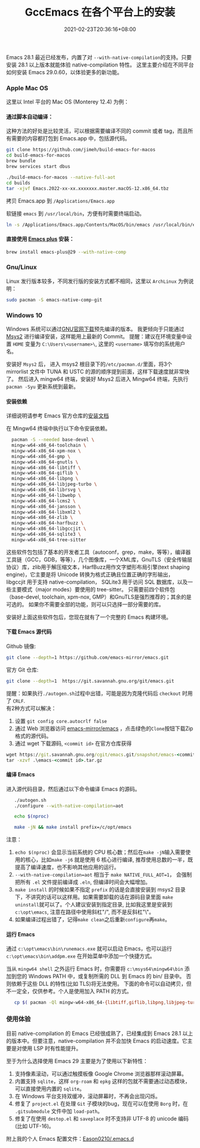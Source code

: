 ﻿---
layout: post
title: GccEmacs 在各个平台上的安装
date: 2021-02-23T20:36:16+08:00
tags: [Emacs, GccEmacs, Native-comp]
categories: [Develop Tools]
---
 Emacs 28.1 最近已经发布，内置了对 `--with-native-compilation`的支持。只要安装 28.1 以上版本就能体验 native-compilation 特性。
 这里主要介绍在不同平台如何安装 Emacs 29.0.60，以体验更多的新功能。

### Apple Mac OS
这里以 Intel 平台的 Mac OS (Monterey 12.4) 为例：

#### 通过脚本自动编译：
这种方法的好处是比较灵活，可以根据需要编译不同的 commit 或者 tag，而且所有需要的内容都打包到 Emacs.app 中，包括源代码。
```bash
git clone https://github.com/jimeh/build-emacs-for-macos
cd build-emacs-for-macos
brew bundle
brew services start dbus

./build-emacs-for-macos --native-full-aot
cd builds
tar -xjvf Emacs.2022-xx-xx.xxxxxxx.master.macOS-12.x86_64.tbz
```
拷贝 Emacs.app 到 `/Applications/Emacs.app`

软链接 `emacs` 到 `/usr/local/bin`，方便有时需要终端启动。
```bash
ln -s /Applications/Emacs.app/Contents/MacOS/bin/emacs /usr/local/bin/emacs
```
#### 直接使用 [Emacs plus](https://github.com/d12frosted/homebrew-emacs-plus) 安装：

``` bash
brew install emacs-plus@29 --with-native-comp
```
### Gnu/Linux
Linux 发行版本较多，不同发行版的安装方式都不相同，这里以 `ArchLinux` 为例说明：
``` bash
sudo pacman -S emacs-native-comp-git
```

### Windows 10
Windows 系统可以通过[GNU官网下载](https://alpha.gnu.org/gnu/emacs/pretest/windows/emacs-29/)预先编译的版本。
我更倾向于只能通过 [Msys2](https://www.msys2.org/) 进行编译安装，这样能用上最新的 Commit。
提醒：建议在环境变量中设置 `HOME` 变量为 `C:\Users\<username>\`, 这里的 `<username>` 填写你的系统用户名。

安装好 `Msys2` 后， 进入 msys2 根目录下的`/etc/pacman.d/`里面，将3个 mirrorlist 文件中 TUNA 和 USTC 的源的顺序提到前面，这样下载速度就非常快了。
然后进入 mingw64 终端，安装好 Msys2 后进入 Mingw64 终端，先执行 `pacman -Syu` 更新系统到最新。

#### 安装依赖
详细说明请参考 Emacs 官方仓库的[安装文档](https://git.savannah.gnu.org/cgit/emacs.git/tree/nt/INSTALL.W64)

在 Mingw64 终端中执行以下命令安装依赖。

```bash
  pacman -S --needed base-devel \
  mingw-w64-x86_64-toolchain \
  mingw-w64-x86_64-xpm-nox \
  mingw-w64-x86_64-gmp \
  mingw-w64-x86_64-gnutls \
  mingw-w64-x86_64-libtiff \
  mingw-w64-x86_64-giflib \
  mingw-w64-x86_64-libpng \
  mingw-w64-x86_64-libjpeg-turbo \
  mingw-w64-x86_64-librsvg \
  mingw-w64-x86_64-libwebp \
  mingw-w64-x86_64-lcms2 \
  mingw-w64-x86_64-jansson \
  mingw-w64-x86_64-libxml2 \
  mingw-w64-x86_64-zlib \
  mingw-w64-x86_64-harfbuzz \
  mingw-w64-x86_64-libgccjit \
  mingw-w64-x86_64-sqlite3 \
  mingw-w64-x86_64-tree-sitter
```

这些软件包包括了基本的开发者工具（autoconf，grep，make，等等），编译器工具链（GCC，GDB，等等），几个图像库，一个XML库，GnuTLS（安全传输层协议）库，zlib用于解压缩文本，HarfBuzz用作文字塑形布局引擎(text shaping engine)，它主要是将 Unicode 转换为格式正确且位置正确的字形输出， libgccjit 用于支持 native-compilation， SQLite3 用于访问 SQL 数据库，以及一些主要模式（major modes）要使用的 tree-sitter。 只需要前四个软件包（base-devel, toolchain, xpm-nox, GMP）和GnuTLS是强烈推荐的；其余的是可选的。 如果你不需要全部的功能，则可以只选择一部分需要的库。

安装好上面这些软件包后，您现在就有了一个完整的 Emacs 构建环境。

#### 下载 Emacs 源代码
Github 镜像:
```bash
git clone --depth=1 https://github.com/emacs-mirror/emacs.git
```
官方 Git 仓库:
```bash
git clone --depth=1  https://git.savannah.gnu.org/git/emacs.git
```
提醒：如果执行`./autogen.sh`过程中出错，可能是因为克隆代码后 `checkout` 时用了 `CRLF`.  
有2种方式可以解决：
1. 设置 `git config core.autocrlf false`
2. 通过 Web 浏览器访问 [emacs-mirror/emacs](https://github.com/emacs-mirror/emacs.git) ，点击绿色的`Clone`按钮下载Zip格式的源代码。
3. 通过 wget 下载源码, `<commit id>` 在官方仓库获得
```bat
wget https://git.savannah.gnu.org/cgit/emacs.git/snapshot/emacs-<commit id>.tar.gz
tar -xzvf .\emacs-<commit id>.tar.gz

```
#### 编译 Emacs
进入源代码目录，然后通过以下命令编译 Emacs 的源码。

```bash
   ./autogen.sh
   ./configure --with-native-compilation=aot

   echo $(nproc)

   make -jN && make install prefix=/c/opt/emacs
```
注意：

1. `echo $(nproc)` 会显示当前系统的 CPU 核心数；然后在`make -jN`输入需要使用的核心，比如`make -j6` 就是使用 6 核心进行编译, 推荐使用总数的一半，既提高了编译速度，也不影响其他应用的运行。
2. `--with-native-compilation=aot` 相当于 `make NATIVE_FULL_AOT=1`， 会强制把所有 `.el` 文件提前编译成 `.eln`, 但编译时间会大幅增加。
3. `make install` 的时候如果不指定 `prefix` 的话是会直接安装到 msys2 目录下，不讲究的话可以这样用。如果需要卸载的话在源码目录里面 `make uninstall`就可以了。个人建议安装到指定目录, 比如我这里是安装到 `c:\opt\emacs`, 注意在路径中使用斜杠"/", 而不是反斜杠"\\"。
3. 如果编译过程出错了，记得`make clean`之后重新`configure`再`make`。

#### 运行 Emacs
通过 `c:\opt\emacs\bin\runemacs.exe` 就可以启动 Emacs，也可以运行 `c:\opt\emacs\bin\addpm.exe` 在开始菜单中添加一个快捷方式。

当从 `mingw64 shell` 之外运行 Emacs 时，你需要将 `c:\msys64\mingw64\bin` 添加到您的 Windows PATH 中，或复制所需的 DLL 到 Emacs 的 bin/ 目录中。 否则依赖于这些 DLL 的特性(比如 TLS)将无法使用。
下面的命令可以自动拷贝，但不一定全，仅供参考。个人是使用加入 PATH 的方式。
```bash
   cp $( pacman -Ql mingw-w64-x86_64-{libtiff,giflib,libpng,libjpeg-turbo,librsvg,libxml2,gnutls} | grep bin/.*\.dll$ | awk '{print $2}' ) /c/opt/emacs/bin
```
### 使用体验
目前 native-compilation 的 Emacs 已经很成熟了，已经集成到 Emacs 28.1 以上的版本中。但要注意，native-compilation 并不会加快 Emacs 的启动速度。它主要是对使用 LSP 时有性能提升。

至于为什么选择使用 Emacs 29 主要是为了使用以下新特性：

1. 支持像素滚动，可以通过触摸板像 Google Chrome 浏览器那样滚动屏幕。
2. 内置支持 `sqlite`，这样 `org-roam` 和 `epkg` 这样的包就不需要通过动态模块，可以直接使用内置的 `sqlite`。
3. 在 Windows 平台支持双缓冲，滚动屏幕时，不再会出现闪烁。
4. 修复了 `project.el` 在处理 `Git` 子模块的bug，现在可以在使用 `Borg` 时，在 `.gitsubmodule` 文件中加 `load-path`。
5. 修复了在使用 `destop.el` 和 `saveplace` 时不支持非 UTF-8 的 unicode 编码(比如 UTF-16)。

附上我的个人 Emacs 配置文件：[Eason0210/.emacs.d](https://github.com/Eason0210/.emacs.d)
